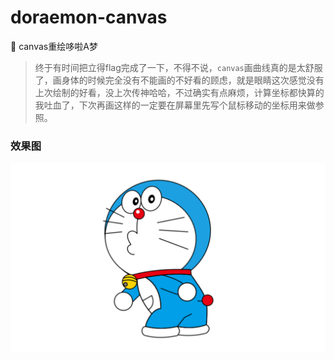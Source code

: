 # doraemon-canvas
:panda_face: canvas重绘哆啦A梦
> 终于有时间把立得flag完成了一下，不得不说，`canvas`画曲线真的是太舒服了，画身体的时候完全没有不能画的不好看的顾虑，就是眼睛这次感觉没有上次绘制的好看，没上次传神哈哈，不过确实有点麻烦，计算坐标都快算的我吐血了，下次再画这样的一定要在屏幕里先写个鼠标移动的坐标用来做参照。
### 效果图
![](pic.png "doraemon")
